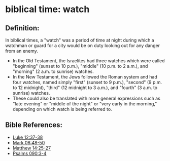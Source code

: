 # biblical time: watch #

## Definition: ##

In biblical times, a "watch" was a period of time at night during which a watchman or guard for a city would be on duty looking out for any danger from an enemy.

* In the Old Testament, the Israelites had three watches which were called "beginning" (sunset to 10 p.m.), "middle" (10 p.m. to 2 a.m.), and "morning" (2 a.m. to sunrise) watches.
* In the New Testament, the Jews followed the Roman system and had four watches, named simply "first" (sunset to 9 p.m.), "second" (9 p.m. to 12 midnight), "third" (12 midnight to 3 a.m.), and "fourth" (3 a.m. to sunrise) watches.
* These could also be translated with more general expressions such as "late evening" or "middle of the night" or "very early in the morning," depending on which watch is being referred to.



## Bible References: ##

* [Luke 12:37-38](en/tn/luk/help/12/37)
* [Mark 06:48-50](en/tn/mrk/help/06/48)
* [Matthew 14:25-27](en/tn/mat/help/14/25)
* [Psalms 090:3-4](en/tn/psa/help/90/03)